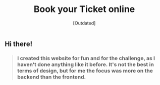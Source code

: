 # <center><strong>Book your Ticket online</strong></center>

<center>[Outdated]</center>

<br/>

## <strong>Hi there!</strong>

><h3> I created this website for fun and for the challenge, as I haven't done anything like it before. It's not the best in terms of design, but for me the focus was more on the backend than the frontend.</h3>